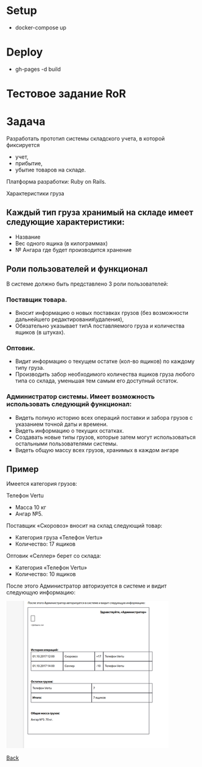 # Setup

- docker-compose up

# Deploy

- gh-pages -d build



# Тестовое задание RoR
# Задача

Разработать прототип системы складского учета,
в которой фиксируется
- учет,
- прибытие,
- убытие товаров на складе.

Платформа разработки: Ruby on Rails.

Характеристики груза

## Каждый тип груза хранимый на складе имеет следующие характеристики:

- Название
- Вес одного ящика (в килограммах)
- № Ангара где будет производится хранение

## Роли пользователей и функционал

В системе должно быть представлено 3 роли пользователей:

### Поставщик товара.
- Вносит информацию о новых поставках грузов (без возможности дальнейшего редактирования\удаления),
- Обязательно указывает типА поставляемого груза и количества ящиков (в штуках).

### Оптовик.
- Видит информацию о текущем остатке (кол-во ящиков) по каждому типу груза.
- Производить забор необходимого количества ящиков груза любого типа со склада, уменьшая тем самым его доступный остаток.

### Администратор системы. Имеет возможность использовать следующий функционал:
- Видеть полную историю всех операций поставки и забора грузов с указанием точной даты и времени.
- Видеть информацию о текущих остатках.
- Создавать новые типы грузов, которые затем могут использоваться остальными пользователями системы.
- Видеть общую массу всех грузов, хранимых в каждом ангаре

## Пример

Имеется категория грузов:

Телефон Vertu
- Масса 10 кг
- Ангар №5.

Поставщик «Скоровоз» вносит на склад следующий товар:

- Категория груза «Телефон Vertu»
- Количество: 17 ящиков

Оптовик «Селлер» берет со склада:
- Категория «Телефон Vertu»
- Количество: 10 ящиков

После этого Администратор авторизуется в системе и видит следующую информацию:

![image](https://github.com/niten2/test_tasks/blob/master/stock/image.png)

[Back](https://github.com/niten2/test_tasks)
